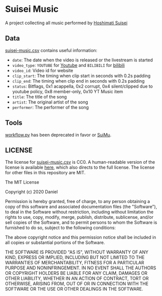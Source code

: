 # Suisei Music

A project collecting all music performed by [Hoshimati Suisei](https://hololive.hololivepro.com/talents/hoshimachi-suisei/)

## Data

[suisei-music.csv](suisei-music.csv) contains useful information:

- `date`: The date when the video is released or the livestream is started
- `video_type`: `YOUTUBE` for [Youtube](https://www.youtube.com/) and `BILIBILI` for [bilibili](https://www.bilibili.com/)
- `video_id`: Video id for website
- `clip_start`: The timing when clip start in seconds with 0.2s padding
- `clip_end`: The timing when clip end in seconds with 0.2s padding
- `status`: Bitflags, 0x1 acappella, 0x2 corrupt, 0x4 silent/clipped due to youtube policy, 0x8 member-only, 0x10 YT Music item
- `title`: The title of the song
- `artist`: The original artist of the song
- `performer`: The performer of the song

## Tools

[workflow.py](https://github.com/suisei-cn/suisei-music/blob/master/tools/workflow.py) has been deprecated in favor or [SuiMu](https://github.com/suisei-cn/suimu).

## LICENSE

The license for [suisei-music.csv](suisei-music.csv) is CC0. A human-readable version of the license is available [here](https://creativecommons.org/publicdomain/zero/1.0/), which also directs to the full license. The license for other files in this repository are MIT.

The MIT License

Copyright (c) 2020 Daniel

Permission is hereby granted, free of charge, to any person obtaining a copy
of this software and associated documentation files (the "Software"), to deal
in the Software without restriction, including without limitation the rights
to use, copy, modify, merge, publish, distribute, sublicense, and/or sell
copies of the Software, and to permit persons to whom the Software is
furnished to do so, subject to the following conditions:

The above copyright notice and this permission notice shall be included in
all copies or substantial portions of the Software.

THE SOFTWARE IS PROVIDED "AS IS", WITHOUT WARRANTY OF ANY KIND, EXPRESS OR
IMPLIED, INCLUDING BUT NOT LIMITED TO THE WARRANTIES OF MERCHANTABILITY,
FITNESS FOR A PARTICULAR PURPOSE AND NONINFRINGEMENT. IN NO EVENT SHALL THE
AUTHORS OR COPYRIGHT HOLDERS BE LIABLE FOR ANY CLAIM, DAMAGES OR OTHER
LIABILITY, WHETHER IN AN ACTION OF CONTRACT, TORT OR OTHERWISE, ARISING FROM,
OUT OF OR IN CONNECTION WITH THE SOFTWARE OR THE USE OR OTHER DEALINGS IN
THE SOFTWARE.
